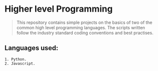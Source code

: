 # Higher level Programming

> This repository contains simple projects on the basics of two of the common high level programming languages.
> The scripts written follow the industry standard coding conventions and best practises.

## Languages used:
```
1. Python.
2. Javascript.

```
